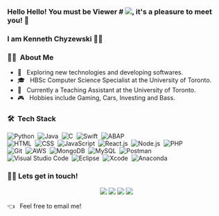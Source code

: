 ### Hello Hello! You must be Viewer # ![](https://komarev.com/ghpvc/?username=kchewz&color=brightgreen&style=flat&label), it's a pleasure to meet you! 👋
### I am Kenneth Chyzewski 🙋‍♂️

### 👨‍💻 &nbsp;About Me

- 🤔 &nbsp; Exploring new technologies and developing softwares.
- 🎓 &nbsp; HBSc Computer Science Specialist at the University of Toronto.
- 💼 &nbsp; Currently a Teaching Assistant at the University of Toronto.
- 🎮 &nbsp; Hobbies include Gaming, Cars, Investing and Bass.

### 🛠 &nbsp;Tech Stack

![Python](https://img.shields.io/badge/-Python-333333?style=flat&logo=Python)&nbsp;
![Java](https://img.shields.io/badge/-Java-333333?style=flat&logo=Java&logoColor=FFA518)&nbsp;
![C](https://img.shields.io/badge/-C-333333?style=flat&logo=C&logoColor=A8B9CC)&nbsp;
![Swift](https://img.shields.io/badge/-Swift-333333?style=flat&logo=Swift)&nbsp;
![ABAP](https://img.shields.io/badge/-ABAP-333333?style=flat&logo=SAP)&nbsp;\
![HTML](https://img.shields.io/badge/-HTML-333333?style=flat&logo=HTML5)&nbsp;
![CSS](https://img.shields.io/badge/-CSS-333333?style=flat&logo=CSS3&logoColor=1572B6)&nbsp;
![JavaScript](https://img.shields.io/badge/-JavaScript-333333?style=flat&logo=Javascript)&nbsp;
![React.js](https://img.shields.io/badge/-React.js-333333?style=flat&logo=react)&nbsp;
![Node.js](https://img.shields.io/badge/-Node.js-333333?style=flat&logo=node.js)&nbsp;
![PHP](https://img.shields.io/badge/-PHP-333333?style=flat&logo=PHP&logoColor=777BB4)&nbsp;\
![Git](https://img.shields.io/badge/-Git-333333?style=flat&logo=git)&nbsp;
![AWS](https://img.shields.io/badge/-AWS-333333?style=flat&logo=Amazon-AWS)&nbsp;
![MongoDB](https://img.shields.io/badge/-MongoDB-333333?style=flat&logo=MongoDB&logoColor=47A248)&nbsp;
![MySQL](https://img.shields.io/badge/-MySQL-333333?style=flat&logo=MySQL&logoColor=4479A1)&nbsp;
![Postman](https://img.shields.io/badge/-Postman-333333?style=flat&logo=Postman&logoColor=FF6C37)&nbsp;\
![Visual Studio Code](https://img.shields.io/badge/-Visual%20Studio%20Code-333333?style=flat&logo=visual-studio-code&logoColor=007ACC)&nbsp;
![Eclipse](https://img.shields.io/badge/-Eclipse-333333?style=flat&logo=Eclipse-ide&logoColor=2C2255)&nbsp;
![Xcode](https://img.shields.io/badge/-Xcode-333333?style=flat&logo=Xcode&logoColor=1575F9)&nbsp;
![Anaconda](https://img.shields.io/badge/-Anaconda-333333?style=flat&logo=Anaconda&logoColor=42B029)&nbsp;

### 🤝🏻 Lets get in touch!
<p align="center">
<a href="https://www.kennethchyzewski.com"><img src="https://img.shields.io/badge/-kennethchyzewski.com-3423A6?style=flat-square&logo=Google-Chrome&logoColor=white"/></a>
<a href="https://linkedin.com/in/kennethchyzewski"><img src="https://img.shields.io/badge/-Kenneth%20Chyzewski-0077B5?style=flat-square&logo=Linkedin&logoColor=white"/></a>
<a href="https://psnprofiles.com/Kchewz"><img src="https://img.shields.io/badge/-Kchewz-003791?style=flat-square&logo=Playstation&logoColor=white"/></a>
<a href="https://switcher.gg/user/Kchewz_"><img src="https://img.shields.io/badge/-Kchewz-E60012?style=flat-square&logo=Nintendo-Switch&logoColor=white"/></a>
</p>

👈 &nbsp; Feel free to email me!
